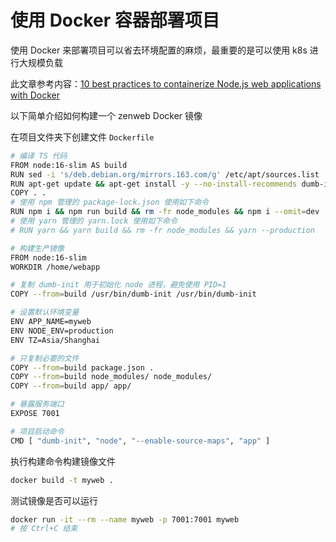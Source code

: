 # 使用 Docker 容器部署项目

使用 Docker 来部署项目可以省去环境配置的麻烦，最重要的是可以使用 k8s 进行大规模负载

此文章参考内容：[10 best practices to containerize Node.js web applications with Docker
](https://snyk.io/blog/10-best-practices-to-containerize-nodejs-web-applications-with-docker/)

以下简单介绍如何构建一个 zenweb Docker 镜像

在项目文件夹下创建文件 `Dockerfile`

```bash title="Dockerfile"
# 编译 TS 代码
FROM node:16-slim AS build
RUN sed -i 's/deb.debian.org/mirrors.163.com/g' /etc/apt/sources.list
RUN apt-get update && apt-get install -y --no-install-recommends dumb-init
COPY . .
# 使用 npm 管理的 package-lock.json 使用如下命令
RUN npm i && npm run build && rm -fr node_modules && npm i --omit=dev
# 使用 yarn 管理的 yarn.lock 使用如下命令
# RUN yarn && yarn build && rm -fr node_modules && yarn --production

# 构建生产镜像
FROM node:16-slim
WORKDIR /home/webapp

# 复制 dumb-init 用于初始化 node 进程，避免使用 PID=1
COPY --from=build /usr/bin/dumb-init /usr/bin/dumb-init

# 设置默认环境变量
ENV APP_NAME=myweb
ENV NODE_ENV=production
ENV TZ=Asia/Shanghai

# 只复制必要的文件
COPY --from=build package.json .
COPY --from=build node_modules/ node_modules/
COPY --from=build app/ app/

# 暴露服务端口
EXPOSE 7001

# 项目启动命令
CMD [ "dumb-init", "node", "--enable-source-maps", "app" ]
```

执行构建命令构建镜像文件

```bash
docker build -t myweb .
```

测试镜像是否可以运行

```bash
docker run -it --rm --name myweb -p 7001:7001 myweb
# 按 Ctrl+C 结束
```
